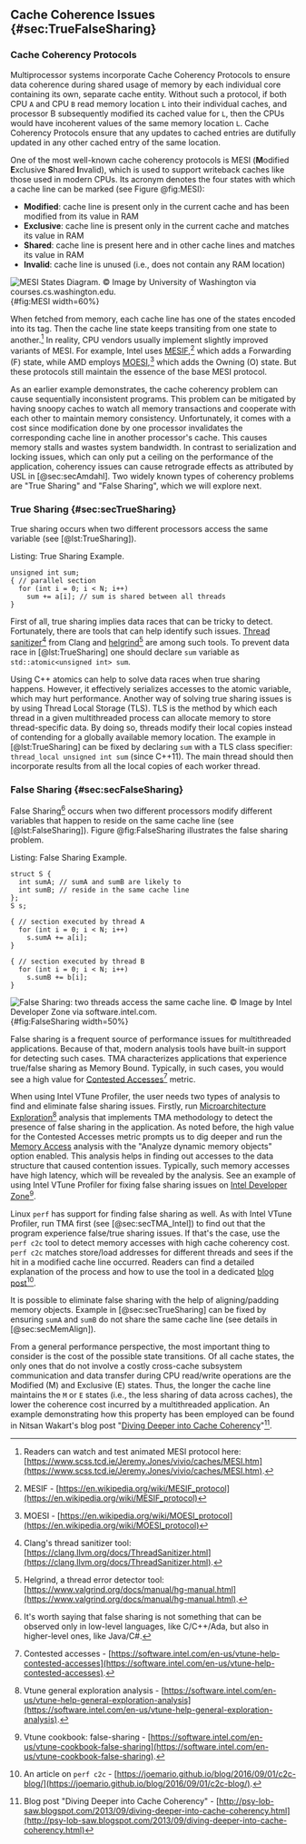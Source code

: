 ## Cache Coherence Issues {#sec:TrueFalseSharing}

### Cache Coherency Protocols

Multiprocessor systems incorporate Cache Coherency Protocols to ensure data coherence during shared usage of memory by each individual core containing its own, separate cache entity. Without such a protocol, if both CPU `A` and CPU `B` read memory location `L` into their individual caches, and processor B subsequently modified its cached value for `L`, then the CPUs would have incoherent values of the same memory location `L`. Cache Coherency Protocols ensure that any updates to cached entries are dutifully updated in any other cached entry of the same location.

One of the most well-known cache coherency protocols is MESI (**M**odified **E**xclusive **S**hared **I**nvalid), which is used to support writeback caches like those used in modern CPUs. Its acronym denotes the four states with which a cache line can be marked (see Figure @fig:MESI):

* **Modified**: cache line is present only in the current cache and has been modified from its value in RAM
* **Exclusive**: cache line is present only in the current cache and matches its value in RAM
* **Shared**: cache line is present here and in other cache lines and matches its value in RAM
* **Invalid**: cache line is unused (i.e., does not contain any RAM location)

![MESI States Diagram. *© Image by University of Washington via courses.cs.washington.edu.*](../../img/mt-perf/MESI_Cache_Diagram.jpg){#fig:MESI width=60%}

When fetched from memory, each cache line has one of the states encoded into its tag. Then the cache line state keeps transiting from one state to another.[^25] In reality, CPU vendors usually implement slightly improved variants of MESI. For example, Intel uses [MESIF](https://en.wikipedia.org/wiki/MESIF_protocol),[^26] which adds a Forwarding (F) state, while AMD employs [MOESI](https://en.wikipedia.org/wiki/MOESI_protocol),[^27] which adds the Owning (O) state. But these protocols still maintain the essence of the base MESI protocol.

As an earlier example demonstrates, the cache coherency problem can cause sequentially inconsistent programs. This problem can be mitigated by having snoopy caches to watch all memory transactions and cooperate with each other to maintain memory consistency. Unfortunately, it comes with a cost since modification done by one processor invalidates the corresponding cache line in another processor's cache. This causes memory stalls and wastes system bandwidth. In contrast to serialization and locking issues, which can only put a ceiling on the performance of the application, coherency issues can cause retrograde effects as attributed by USL in [@sec:secAmdahl]. Two widely known types of coherency problems are "True Sharing" and "False Sharing", which we will explore next.

### True Sharing {#sec:secTrueSharing}

True sharing occurs when two different processors access the same variable (see [@lst:TrueSharing]).

Listing: True Sharing Example.

~~~~ {#lst:TrueSharing .cpp}
unsigned int sum;
{ // parallel section
  for (int i = 0; i < N; i++)
    sum += a[i]; // sum is shared between all threads
}
~~~~~~~~~~~~~~~~~~~~~~~~~~~~~~~~~~~~~~~~~~~~~~~~~

First of all, true sharing implies data races that can be tricky to detect. Fortunately, there are tools that can help identify such issues. [Thread sanitizer](https://clang.llvm.org/docs/ThreadSanitizer.html)[^30] from Clang and [helgrind](https://www.valgrind.org/docs/manual/hg-manual.html)[^31] are among such tools. To prevent data race in [@lst:TrueSharing] one should declare `sum` variable as `std::atomic<unsigned int> sum`.

Using C++ atomics can help to solve data races when true sharing happens. However, it effectively serializes accesses to the atomic variable, which may hurt performance. Another way of solving true sharing issues is by using Thread Local Storage (TLS). TLS is the method by which each thread in a given multithreaded process can allocate memory to store thread-specific data. By doing so, threads modify their local copies instead of contending for a globally available memory location. The example in [@lst:TrueSharing] can be fixed by declaring `sum` with a TLS class specifier: `thread_local unsigned int sum` (since C++11). The main thread should then incorporate results from all the local copies of each worker thread.

### False Sharing {#sec:secFalseSharing}

False Sharing[^29] occurs when two different processors modify different variables that happen to reside on the same cache line (see [@lst:FalseSharing]). Figure @fig:FalseSharing illustrates the false sharing problem.

Listing: False Sharing Example.

~~~~ {#lst:FalseSharing .cpp}
struct S {
  int sumA; // sumA and sumB are likely to
  int sumB; // reside in the same cache line
};
S s;

{ // section executed by thread A
  for (int i = 0; i < N; i++)
    s.sumA += a[i];
}

{ // section executed by thread B
  for (int i = 0; i < N; i++)
    s.sumB += b[i];
}
~~~~~~~~~~~~~~~~~~~~~~~~~~~~~~~~~~~~~~~~~~~~~~~~~

![False Sharing: two threads access the same cache line. *© Image by Intel Developer Zone via software.intel.com.*](../../img/mt-perf/FalseSharing.jpg){#fig:FalseSharing width=50%}

False sharing is a frequent source of performance issues for multithreaded applications. Because of that, modern analysis tools have built-in support for detecting such cases. TMA characterizes applications that experience true/false sharing as Memory Bound. Typically, in such cases, you would see a high value for [Contested Accesses](https://software.intel.com/en-us/vtune-help-contested-accesses)[^18] metric.

When using Intel VTune Profiler, the user needs two types of analysis to find and eliminate false sharing issues. Firstly, run [Microarchitecture Exploration](https://software.intel.com/en-us/vtune-help-general-exploration-analysis)[^19] analysis that implements TMA methodology to detect the presence of false sharing in the application. As noted before, the high value for the Contested Accesses metric prompts us to dig deeper and run the [Memory Access](https://software.intel.com/en-us/vtune-help-memory-access-analysis) analysis with the "Analyze dynamic memory objects" option enabled. This analysis helps in finding out accesses to the data structure that caused contention issues. Typically, such memory accesses have high latency, which will be revealed by the analysis. See an example of using Intel VTune Profiler for fixing false sharing issues on [Intel Developer Zone](https://software.intel.com/en-us/vtune-cookbook-false-sharing)[^20].

Linux `perf` has support for finding false sharing as well. As with Intel VTune Profiler, run TMA first (see [@sec:secTMA_Intel]) to find out that the program experience false/true sharing issues. If that's the case, use the `perf c2c` tool to detect memory accesses with high cache coherency cost. `perf c2c` matches store/load addresses for different threads and sees if the hit in a modified cache line occurred. Readers can find a detailed explanation of the process and how to use the tool in a dedicated [blog post](https://joemario.github.io/blog/2016/09/01/c2c-blog/)[^21].

It is possible to eliminate false sharing with the help of aligning/padding memory objects. Example in [@sec:secTrueSharing] can be fixed by ensuring `sumA` and `sumB` do not share the same cache line (see details in [@sec:secMemAlign]).

From a general performance perspective, the most important thing to consider is the cost of the possible state transitions. Of all cache states, the only ones that do not involve a costly cross-cache subsystem communication and data transfer during CPU read/write operations are the Modified (M) and Exclusive (E) states. Thus, the longer the cache line maintains the `M` or `E` states (i.e., the less sharing of data across caches), the lower the coherence cost incurred by a multithreaded application. An example demonstrating how this property has been employed can be found in Nitsan Wakart's blog post "[Diving Deeper into Cache Coherency](http://psy-lob-saw.blogspot.com/2013/09/diving-deeper-into-cache-coherency.html)"[^28].

[^18]: Contested accesses - [https://software.intel.com/en-us/vtune-help-contested-accesses](https://software.intel.com/en-us/vtune-help-contested-accesses).
[^19]: Vtune general exploration analysis - [https://software.intel.com/en-us/vtune-help-general-exploration-analysis](https://software.intel.com/en-us/vtune-help-general-exploration-analysis).
[^20]: Vtune cookbook: false-sharing - [https://software.intel.com/en-us/vtune-cookbook-false-sharing](https://software.intel.com/en-us/vtune-cookbook-false-sharing).
[^21]: An article on `perf c2c` - [https://joemario.github.io/blog/2016/09/01/c2c-blog/](https://joemario.github.io/blog/2016/09/01/c2c-blog/).
[^25]: Readers can watch and test animated MESI protocol here: [https://www.scss.tcd.ie/Jeremy.Jones/vivio/caches/MESI.htm](https://www.scss.tcd.ie/Jeremy.Jones/vivio/caches/MESI.htm).
[^26]: MESIF - [https://en.wikipedia.org/wiki/MESIF_protocol](https://en.wikipedia.org/wiki/MESIF_protocol)
[^27]: MOESI - [https://en.wikipedia.org/wiki/MOESI_protocol](https://en.wikipedia.org/wiki/MOESI_protocol)
[^28]: Blog post "Diving Deeper into Cache Coherency" - [http://psy-lob-saw.blogspot.com/2013/09/diving-deeper-into-cache-coherency.html](http://psy-lob-saw.blogspot.com/2013/09/diving-deeper-into-cache-coherency.html)
[^29]: It's worth saying that false sharing is not something that can be observed only in low-level languages, like C/C++/Ada, but also in higher-level ones, like Java/C#.
[^30]: Clang's thread sanitizer tool: [https://clang.llvm.org/docs/ThreadSanitizer.html](https://clang.llvm.org/docs/ThreadSanitizer.html).
[^31]: Helgrind, a thread error detector tool: [https://www.valgrind.org/docs/manual/hg-manual.html](https://www.valgrind.org/docs/manual/hg-manual.html).
